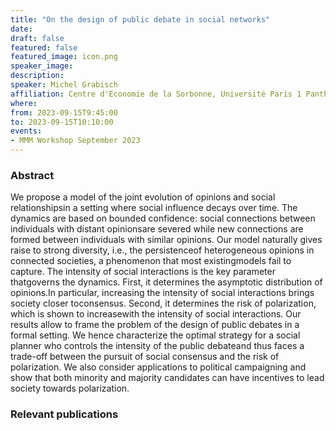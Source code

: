 ```yaml
---
title: "On the design of public debate in social networks"
date:
draft: false
featured: false
featured_image: icon.png
speaker_image:
description:
speaker: Michel Grabisch
affiliation: Centre d'Economie de la Sorbonne, Université Paris 1 Panthéon-Sorbonne
where:
from: 2023-09-15T9:45:00
to: 2023-09-15T10:10:00
events:
- MMM Workshop September 2023
---
```


### Abstract



We propose a model of the joint evolution of opinions and social relationshipsin a setting where social influence decays over time. The dynamics are based on bounded confidence: social connections between individuals with distant opinionsare severed while new connections are formed between individuals with similar opinions. Our model naturally gives raise to strong diversity, i.e., the persistenceof heterogeneous opinions in connected societies, a phenomenon that most existingmodels fail to capture. The intensity of social interactions is the key parameter thatgoverns the dynamics. First, it determines the asymptotic distribution of opinions.In particular, increasing the intensity of social interactions brings society closer toconsensus. Second, it determines the risk of polarization, which is shown to increasewith the intensity of social interactions. Our results allow to frame the problem of the design of public debates in a formal setting. We hence characterize the optimal strategy for a social planner who controls the intensity of the public debateand thus faces a trade-off between the pursuit of social consensus and the risk of polarization. We also consider applications to political campaigning and show that both minority and majority candidates can have incentives to lead society towards polarization.

### Relevant publications 


